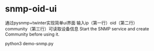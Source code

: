 # snmp-oid-ui
通过pysnmp+twinter实现简单ui界面
输入ip（第一行）oid（第二行） community（第三行）可读取设备信息 
Start the SNMP service and create Community before using it.

python3 demo-snmp.py
